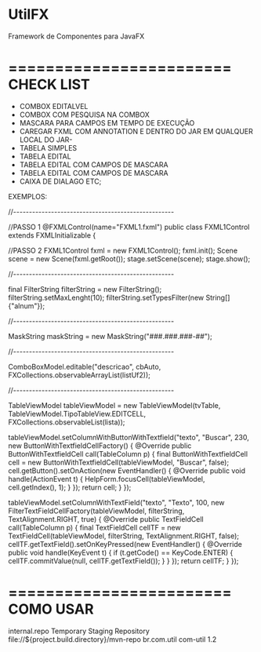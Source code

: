 # UtilFX
Framework de Componentes para JavaFX

========================
CHECK LIST
========================
- COMBOX EDITALVEL
- COMBOX COM PESQUISA NA COMBOX
- MASCARA PARA CAMPOS EM TEMPO DE EXECUÇÃO
- CAREGAR FXML COM ANNOTATION E DENTRO DO JAR EM QUALQUER LOCAL DO JAR- 
- TABELA SIMPLES
- TABELA EDITAL 
- TABELA EDITAL COM CAMPOS DE MASCARA
- TABELA EDITAL COM CAMPOS DE MASCARA
- CAIXA DE DIALAGO
ETC;


EXEMPLOS:

//---------------------------------------------------

//PASSO 1
@FXMLControl(name="FXML1.fxml")
public class FXML1Control extends FXMLInitializable {

//PASSO 2
FXML1Control fxml = new FXML1Control();
fxml.init();
Scene scene = new Scene(fxml.getRoot());
stage.setScene(scene);
stage.show();

//---------------------------------------------------

final FilterString filterString = new FilterString();
filterString.setMaxLenght(10);
filterString.setTypesFilter(new String[]{"alnum"});

//---------------------------------------------------

MaskString maskString = new MaskString("###.###.###-##");

//---------------------------------------------------

ComboBoxModel.editable("descricao", cbAuto, FXCollections.observableArrayList(listUf2));

//---------------------------------------------------

TableViewModel tableViewModel = new TableViewModel(tvTable, TableViewModel.TipoTableView.EDITCELL, FXCollections.observableList(lista));

tableViewModel.setColumnWithButtonWithTextfield("texto", "Buscar", 230, new ButtonWithTextfieldCellFactory() {
    @Override
    public ButtonWithTextfieldCell call(TableColumn p) {
        final ButtonWithTextfieldCell cell = new ButtonWithTextfieldCell(tableViewModel, "Buscar", false);
        cell.getButton().setOnAction(new EventHandler<ActionEvent>() {
            @Override
            public void handle(ActionEvent t) {
                HelpForm.focusCell(tableViewModel, cell.getIndex(), 1);
            }
        });
        return cell;
    }
});

tableViewModel.setColumnWithTextField("texto", "Texto", 100, new FilterTextFieldCellFactory(tableViewModel, filterString, TextAlignment.RIGHT, true) {
    @Override
    public TextFieldCell call(TableColumn p) {
        final TextFieldCell cellTF = new TextFieldCell(tableViewModel, filterString, TextAlignment.RIGHT, false);
        cellTF.getTextField().setOnKeyPressed(new EventHandler<KeyEvent>() {
            @Override
            public void handle(KeyEvent t) {
                if (t.getCode() == KeyCode.ENTER) {
                    cellTF.commitValue(null, cellTF.getTextField());
                }
            }
        });
        return cellTF;
    }
});


========================
COMO USAR
========================

<distributionManagement>
    <repository>
        <id>internal.repo</id>
        <name>Temporary Staging Repository</name>
        <url>file://${project.build.directory}/mvn-repo</url>
    </repository>
</distributionManagement>

<dependencies>
    <dependency>
        <groupId>br.com.util</groupId>
        <artifactId>com-util</artifactId>
        <version>1.2</version>
    </dependency>
</dependencies>



